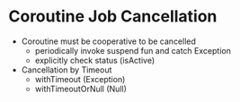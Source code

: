 # Coroutine Job Cancellation
- Coroutine must be cooperative to be cancelled
    - periodically invoke suspend fun and catch Exception
    - explicitly check status (isActive)
- Cancellation by Timeout
    - withTimeout (Exception)
    - withTimeoutOrNull (Null)